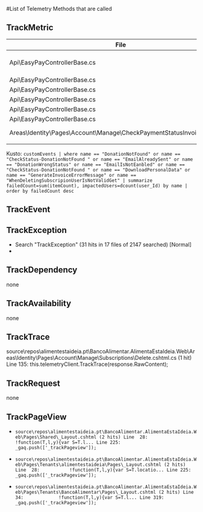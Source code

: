 #List of Telemetry Methods that are called

## TrackMetric

| File      | Line | Event      | Normal | Reason |
| ------------- | ------------- | ------------- | ------------- | ------------- |
| Api\EasyPayControllerBase.cs |73| DonationNotFound | No  | Donation was not found|
| Api\EasyPayControllerBase.cs| 81  | SendInvoiceEmail | Yes  |  |
| Api\EasyPayControllerBase.cs| 93| EmailAlreadySent | No  |  |
| Api\EasyPayControllerBase.cs| 104 | DonationWrongStatus | No  |  |
| Api\EasyPayControllerBase.cs| 119 | DonationNotFound | No  |  |
| Api\EasyPayControllerBase.cs|  129|  EmailIsNotEanbled | No  |  |
| Areas\Identity\Pages\Account\Manage\CheckPaymentStatusInvoice.cshtml.cs |  64|  CheckStatus-DonationNotFound | No  |  |
||||||

Kusto:
`customEvents
| where name == "DonationNotFound" or name == "CheckStatus-DonationNotFound " or name == "EmailAlreadySent" or name == "DonationWrongStatus" or name == "EmailIsNotEanbled" or name == "CheckStatus-DonationNotFound " or name == "DownloadPersonalData" or name == "GenerateInvoiceErrorMessage" or name == "WhenDeletingSubscripionUserIsNotValidGet"
| summarize failedCount=sum(itemCount), impactedUsers=dcount(user_Id) by name
| order by failedCount desc
`
## TrackEvent

## TrackException
- Search "TrackException" (31 hits in 17 files of 2147 searched) [Normal]
- 

## TrackDependency
none

## TrackAvailability
none

## TrackTrace
  source\repos\alimentestaideia.pt\BancoAlimentar.AlimentaEstaIdeia.Web\Areas\Identity\Pages\Account\Manage\Subscriptions\Delete.cshtml.cs (1 hit)
	Line 135:                         this.telemetryClient.TrackTrace(response.RawContent);
 
## TrackRequest
none

## TrackPageView
  
  - `source\repos\alimentestaideia.pt\BancoAlimentar.AlimentaEstaIdeia.Web\Pages\Shared\_Layout.cshtml (2 hits)
	Line  28: 			!function(T,l,y){var S=T.l...
	Line 225: 			_gaq.push(['_trackPageview']);`
  
  - `source\repos\alimentestaideia.pt\BancoAlimentar.AlimentaEstaIdeia.Web\Pages\Tenants\alimentestaideia\Pages\_Layout.cshtml (2 hits)
	Line  28: 			!function(T,l,y){var S=T.locatio...
	Line 225: 			_gaq.push(['_trackPageview']);`
  
  - `source\repos\alimentestaideia.pt\BancoAlimentar.AlimentaEstaIdeia.Web\Pages\Tenants\BancoAlimentar\Pages\_Layout.cshtml (2 hits)
	Line  34:             !function(T,l,y){var S=T.l...
	Line 319:             _gaq.push(['_trackPageview']);`

